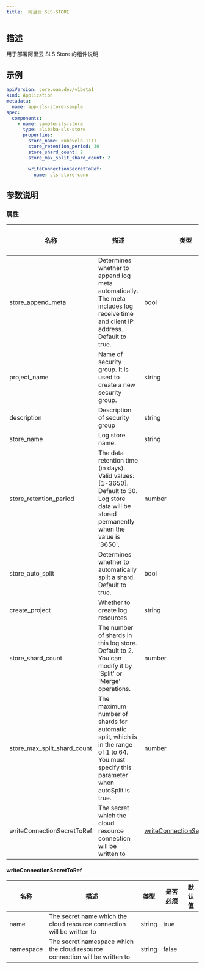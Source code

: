 ```yaml
---
title:  阿里云 SLS-STORE
---
```


## 描述

用于部署阿里云 SLS Store 的组件说明

## 示例

```yaml
apiVersion: core.oam.dev/v1beta1
kind: Application
metadata:
  name: app-sls-store-sample
spec:
  components:
    - name: sample-sls-store
      type: alibaba-sls-store
      properties:
        store_name: kubevela-1111
        store_retention_period: 30
        store_shard_count: 2
        store_max_split_shard_count: 2

        writeConnectionSecretToRef:
          name: sls-store-conn
```

## 参数说明


### 属性

 名称 | 描述 | 类型 | 是否必须 | 默认值 
 ------------ | ------------- | ------------- | ------------- | ------------- 
 store_append_meta | Determines whether to append log meta automatically. The meta includes log receive time and client IP address. Default to true. | bool | true |  
 project_name | Name of security group. It is used to create a new security group. | string | true |  
 description | Description of security group | string | true |  
 store_name | Log store name. | string | true |  
 store_retention_period | The data retention time (in days). Valid values: [1-3650]. Default to 30. Log store data will be stored permanently when the value is '3650'. | number | true |  
 store_auto_split | Determines whether to automatically split a shard. Default to true. | bool | true |  
 create_project | Whether to create log resources | string | true |  
 store_shard_count | The number of shards in this log store. Default to 2. You can modify it by 'Split' or 'Merge' operations. | number | true |  
 store_max_split_shard_count | The maximum number of shards for automatic split, which is in the range of 1 to 64. You must specify this parameter when autoSplit is true. | number | true |  
 writeConnectionSecretToRef | The secret which the cloud resource connection will be written to | [writeConnectionSecretToRef](#writeConnectionSecretToRef) | false |  


#### writeConnectionSecretToRef

 名称 | 描述 | 类型 | 是否必须 | 默认值 
 ------------ | ------------- | ------------- | ------------- | ------------- 
 name | The secret name which the cloud resource connection will be written to | string | true |  
 namespace | The secret namespace which the cloud resource connection will be written to | string | false |  
